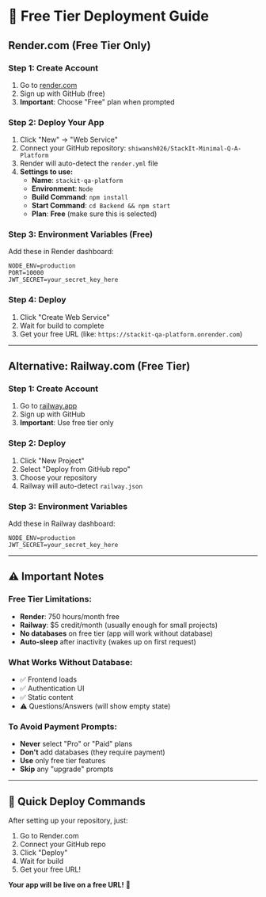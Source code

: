 # 🚀 Free Tier Deployment Guide

## Render.com (Free Tier Only)

### Step 1: Create Account
1. Go to [render.com](https://render.com)
2. Sign up with GitHub (free)
3. **Important**: Choose "Free" plan when prompted

### Step 2: Deploy Your App
1. Click "New" → "Web Service"
2. Connect your GitHub repository: `shiwansh026/StackIt-Minimal-Q-A-Platform`
3. Render will auto-detect the `render.yml` file
4. **Settings to use:**
   - **Name**: `stackit-qa-platform`
   - **Environment**: `Node`
   - **Build Command**: `npm install`
   - **Start Command**: `cd Backend && npm start`
   - **Plan**: **Free** (make sure this is selected)

### Step 3: Environment Variables (Free)
Add these in Render dashboard:
```
NODE_ENV=production
PORT=10000
JWT_SECRET=your_secret_key_here
```

### Step 4: Deploy
1. Click "Create Web Service"
2. Wait for build to complete
3. Get your free URL (like: `https://stackit-qa-platform.onrender.com`)

---

## Alternative: Railway.com (Free Tier)

### Step 1: Create Account
1. Go to [railway.app](https://railway.app)
2. Sign up with GitHub
3. **Important**: Use free tier only

### Step 2: Deploy
1. Click "New Project"
2. Select "Deploy from GitHub repo"
3. Choose your repository
4. Railway will auto-detect `railway.json`

### Step 3: Environment Variables
Add these in Railway dashboard:
```
NODE_ENV=production
JWT_SECRET=your_secret_key_here
```

---

## ⚠️ Important Notes

### Free Tier Limitations:
- **Render**: 750 hours/month free
- **Railway**: $5 credit/month (usually enough for small projects)
- **No databases** on free tier (app will work without database)
- **Auto-sleep** after inactivity (wakes up on first request)

### What Works Without Database:
- ✅ Frontend loads
- ✅ Authentication UI
- ✅ Static content
- ⚠️ Questions/Answers (will show empty state)

### To Avoid Payment Prompts:
- **Never** select "Pro" or "Paid" plans
- **Don't** add databases (they require payment)
- **Use** only free tier features
- **Skip** any "upgrade" prompts

---

## 🎯 Quick Deploy Commands

After setting up your repository, just:
1. Go to Render.com
2. Connect your GitHub repo
3. Click "Deploy"
4. Wait for build
5. Get your free URL!

**Your app will be live on a free URL!** 🚀 
